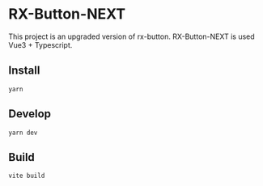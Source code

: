 # RX-Button-NEXT

This project is an upgraded version of rx-button. RX-Button-NEXT is used Vue3 + Typescript.

## Install

```
yarn
```

## Develop

```
yarn dev
```

## Build

```
vite build
```
